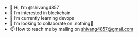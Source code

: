 - 👋 Hi, I’m @shivang4857
- 👀 I’m interested in blockchain
- 🌱 I’m currently learning devops
- 💞️ I’m looking to collaborate on .nothing🥴
- 📫 How to reach me by mailing on shivang4857@gmail.com

<!---
shivang4857/shivang4857 is a ✨ special ✨ repository because its `README.md` (this file) appears on your GitHub profile.
You can click the Preview link to take a look at your changes.
--->
